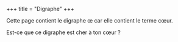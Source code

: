 +++
title = "Digraphe"
+++

Cette page contient le digraphe œ car elle contient le terme cœur.

Est-ce que ce digraphe est cher à ton cœur ?